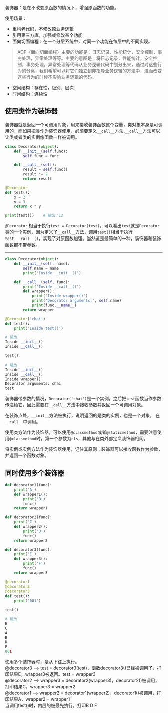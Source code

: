 装饰器：是在不改变原函数的情况下，增强原函数的功能。

使用场景：
- 重构老代码，不修改原业务逻辑
- 引用第三方库，加强或修改某个功能
- 面向切面编程：在一个分层系统中，对同一个功能在每层中的不同实现。
> AOP（面向切面编程）主要的功能是：日志记录，性能统计，安全控制，事务处理，异常处理等等。主要的意图是：将日志记录，性能统计，安全控制，事务处理，异常处理等代码从业务逻辑代码中划分出来，通过对这些行为的分离，我们希望可以将它们独立到非指导业务逻辑的方法中，进而改变这些行为的时候不影响业务逻辑的代码。

- 空间结构：存在性，级别、层次
- 时间结构：连续性

## 使用类作为装饰器
装饰器就是返回一个可调用对象，用来接收装饰函数这个变量，类对象本身是可调用的，而如果把类作为装饰器使用，必须要定义`__call__`方法,`__call__`方法可以让类或者类的实例像函数一样被调用。
``` python
class Decorator(object):
	def __init__(self,func):
		self.func = func

	def __call__(self):
		result = self.func()
		result *= 2
		return result

@Decorator
def test():
	x = 2
	y = 3
	return x * y

print(test())    # 输出：12
```
`@Decorator` 相当于执行`test = Decorator(test)`，可以看出`test`就是`Decorator`类的一个实例，因为定义了`__call__`方法，调用`test()`相当于执行`test.__call__()`，实现了对原函数加强。当然这是最简单的一种，装饰器和装饰函数都不带参数。

---

``` python
class Decorator(object):
	def __init__(self, name):
		self.name = name
		print('Inside __init__()')

	def __call__(self, func):
		print('Inside __call__()')
		def wrapper():
			print('Inside wrapper()')
			print('Decorator arguments:', self.name)
			print(func.__name__)
		return wrapper

@Decorator('chai')
def test():
	print('Inside test()')

# 输出
Inside __init__()
Inside __call__()

test()

# 输出
Inside __init__()
Inside __call__()
Inside wrapper()
Decorator arguments: chai
test
```
装饰器带参数的情况，`Decorator('chai')`是一个实例，之后把`test`函数当作参数传递给它，因此需要在`__call__`方法中接收参数并返回一个可调用对象。

在装饰点处，`__init__`方法被执行，说明返回的是类的实例，也是一个对象。
在`__call__`中调用。

使用类方法作为装饰器，可以使用`@classmethod`或者`@staticmethod`，需要注意使用`@classmethod`时，第一个参数为`cls`，其他与在类外部定义装饰器相同。

将实例或实例方法作为装饰器使用，记住其原则：装饰器可以接收函数作为参数，并返回一个函数对象。
## 同时使用多个装饰器
``` python
def decorator1(func):
	print('A')
	def wrapper1():
		print('B')
		func()
	return wrapper1

def decorator2(func):
	print('C')
	def wrapper2():
		print('D')
		func()
	return wrapper2

def decorator3(func):
	print('E')
	def wrapper3():
		print('F')
		func()
	return wrapper3

@decorator1
@decorator2
@decorator3
def test():
	print('001')

test()

# 输出
E
C
A
B
D
F
001
```
使用多个装饰器时，是从下往上执行。  
@decorator3 --> test = decorator3(test)，函数decorator3()已经被调用了，打印结果E，wrapper3被返回。test = wrapper3  
@decorator2 --> wrapper3 = decorator2(wrapper3)，decorator2()被调用，打印结果C，wrapper3 = wrapper2  
@decorator1 --> wrapper2 = decorator1(wrapper2)，decorator1()被调用，打印结果A，wrapper2 = wrapper1  
当调用test()时，内层的被最先执行，打印B D F
